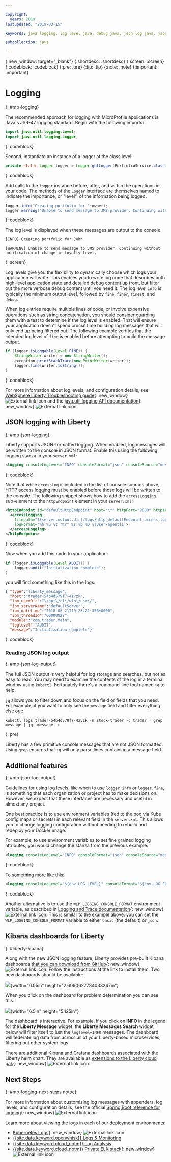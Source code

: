 ```yaml
---

copyright:
  years: 2019
lastupdated: "2019-03-15"

keywords: java logging, log level java, debug java, json log java, json log help, kibana liberty, liberty messages

subcollection: java

---
```


{:new_window: target="_blank"}
{:shortdesc: .shortdesc}
{:screen: .screen}
{:codeblock: .codeblock}
{:pre: .pre}
{:tip: .tip}
{:note: .note}
{:important: .important}

# Logging
{: #mp-logging}

The recommended approach for logging with MicroProfile applications is Java's JSR-47 logging standard. Begin with the following imports:

```java
import java.util.logging.Level;
import java.util.logging.Logger;
```
{: codeblock}

Second, instantiate an instance of a logger at the class level:

```java
private static Logger logger = Logger.getLogger(PortfolioService.class.getName());
```
{: codeblock}

Add calls to the `logger` instance before, after, and within the operations in your code. The methods of the `Logger` interface are themselves named to indicate the importance, or "level", of the information being logged.

```java
logger.info("Creating portfolio for "+owner);
logger.warning("Unable to send message to JMS provider. Continuing without notification of change in loyalty level.");
```
{: codeblock}

The log level is displayed when these messages are output to the console.

```
[INFO] Creating portfolio for John

[WARNING] Unable to send message to JMS provider. Continuing without notification of change in loyalty level.
```
{: screen}

Log levels give you the flexibility to dynamically choose which logs your application will write. This enables you to write log code that describes both high-level application state and detailed debug content up front, but filter out the more verbose debug content until you need it. The log level `info` is typically the minimum output level, followed by `fine`, `finer`, `finest`, and `debug`.

When log entries require multiple lines of code, or involve expensive operations such as string concatenation, you should consider guarding them with a test to determine if the log level is enabled. That will ensure your application doesn't spend crucial time building log messages that will only end up being filtered out. The following example verifies that the intended log level of `fine` is enabled before attempting to build the message output.

```java
if (logger.isLoggable(Level.FINE)) {
    StringWriter writer = new StringWriter();
    exception.printStackTrace(new PrintWriter(writer));
    logger.fine(writer.toString());
}
```
{: codeblock}

For more information about log levels, and configuration details, see [WebSphere Liberty Troubleshooting guide](https://www.ibm.com/support/knowledgecenter/SSEQTP_liberty/com.ibm.websphere.wlp.doc/ae/rwlp_logging.html){: new_window} ![External link icon](../icons/launch-glyph.svg "External link icon") and the [java.util.logging API documentation](https://docs.oracle.com/javase/8/docs/api/java/util/logging/package-summary.html){: new_window} ![External link icon](../icons/launch-glyph.svg "External link icon").

## JSON logging with Liberty
{: #mp-json-logging}

Liberty supports JSON-formatted logging. When enabled, log messages will be written to the console in JSON format. Enable this using the following logging stanza in your `server.xml`:

```xml
<logging consoleLogLevel="INFO" consoleFormat="json" consoleSource="message,trace,accessLog,ffdc" />
```
{: codeblock}

Note that while `accessLog` is included in the list of console sources above, HTTP access logging must be enabled before those logs will be written to the console. The following snippet shows how to add the `accessLogging` sub-element to the `httpEndpoint` element in your `server.xml`:

```xml
<httpEndpoint id="defaultHttpEndpoint" host="\*" httpPort="9080" httpsPort="9443">
  <accessLogging
    filepath="${server.output.dir}/logs/http_defaultEndpoint_access.log"
    logFormat='%h %u %t "%r" %s %b %D %{User-agent}i'>
  </accessLogging>
</httpEndpoint>
```
{: codeblock}

Now when you add this code to your application:

```java
if (logger.isLoggable(Level.AUDIT)) {
    logger.audit("Initialization complete");
}
```

you will find something like this in the logs:

```json
{ "type":"liberty_message",
  "host":"trader-54b4d579f7-4zvzk",
  "ibm_userDir":"\/opt\/ol\/wlp\/usr\/",
  "ibm_serverName":"defaultServer",
  "ibm_datetime":"2018-06-21T19:23:21.356+0000",
  "ibm_threadId":"00000028",
  "module":"com.trader.Main",
  "loglevel":"AUDIT",
  "message":"Initialization complete"}
```
{: codeblock}

### Reading JSON log output
{: #mp-json-log-output}

The full JSON output is very helpful for log storage and searches, but not as easy to read. You may need to examine the contents of the log in a terminal window using `kubectl`. Fortunately there's a command-line tool named `jq` to help.

`jq` allows you to filter down and focus on the field or fields that you need. For example, if you want to only see the `message` field and filter everything else out:

```
kubectl logs trader-54b4d579f7-4zvzk -n stock-trader -c trader | grep message | jq .message -r
```
{: pre}

Liberty has a few primitive console messages that are not JSON formatted. Using `grep` ensures that `jq` will only parse lines containing a message field.

## Additional features
{: #mp-json-log-output}

Guidelines for using log levels, like when to use `logger.info` or `logger.fine`, is something that each organization or project has to make decisions on. However, we expect that these interfaces are necessary and useful in almost any project.

One best practice is to use environment variables (fed to the pod via Kube config maps or secrets) in each relevant field in the `server.xml`. This allows you to change logging configuration without needing to rebuild and redeploy your Docker image.

For example, to use environment variables to set fine grained logging attributes, you would change the stanza from the previous example:

```xml
<logging consoleLogLevel="INFO" consoleFormat="json" consoleSource="message,trace,accessLog,ffdc" />
```
{: codeblock}

To something more like this:

```xml
<logging consoleLogLevel="${env.LOG_LEVEL}" consoleFormat="${env.LOG_FORMAT}" consoleSource="${env.LOG_SOURCE}" />
```
{: codeblock}

Another alternative is to use the `WLP_LOGGING_CONSOLE_FORMAT` environment variable, as described in [Logging and Trace documentation](https://www.ibm.com/support/knowledgecenter/SSEQTP_liberty/com.ibm.websphere.wlp.doc/ae/rwlp_logging.html){: new_window} ![External link icon](../icons/launch-glyph.svg "External link icon"). This is similar to the example above: you can set the `WLP_LOGGING_CONSOLE_FORMAT` variable to either `basic` (the default) or `json`.

## Kibana dashboards for Liberty
{: #liberty-kibana}

Along with the new JSON logging feature, Liberty provides pre-built Kibana dashboards [that you can download from GitHub](https://www.ibm.com/support/knowledgecenter/en/SSEQTP_liberty/com.ibm.websphere.wlp.doc/ae/twlp_icp_json_logging.html){: new_window} ![External link icon](../icons/launch-glyph.svg "External link icon"). Follow the instructions at the link to install them. Two new dashboards should be available:

![](images/microprofile-logging-image4.png){width="6.05in" height="2.6090627734033247in"}

When you click on the dashboard for problem determination you can see this:

![](images/microprofile-logging-image5.png){width="6.5in" height="5.125in"}

The dashboard is interactive. For example, if you click on **INFO** in the legend for the **Liberty Message** widget, the **Liberty Messages Search** widget below will filter itself to just the `loglevel=INFO` messages. The dashboard will federate log data from across all of your Liberty-based microservices, filtering out other system logs.

There are additional Kibana and Grafana dashboards associated with the Liberty helm chart. They are available as [extensions to the Liberty cloud pak](https://github.com/IBM/charts/tree/master/stable/ibm-websphere-liberty/ibm_cloud_pak/pak_extensions/dashboards){: new_window} ![External link icon](../icons/launch-glyph.svg "External link icon").

## Next Steps
{: #mp-logging-next-steps notoc}

For more information about customizing log messages with appenders, log levels, and configuration details, see the official [Spring Boot reference for logging](https://docs.spring.io/spring-boot/docs/current/reference/html/howto-logging.html){: new_window} ![External link icon](../icons/launch-glyph.svg "External link icon").

Learn more about viewing the logs in each of our deployment environments:

* [Kubernetes Logs](https://kubernetes.io/docs/concepts/cluster-administration/logging/){: new_window} ![External link icon](../icons/launch-glyph.svg "External link icon")
* [{{site.data.keyword.openwhisk}} Logs & Monitoring](/docs/openwhisk?topic=cloud-functions-openwhisk_logs#openwhisk_logs)
* [{{site.data.keyword.cloud_notm}} Log Analysis](/docs/services/CloudLogAnalysis?topic=cloudloganalysis-log_analysis_ov#log_analysis_ov)
* [{{site.data.keyword.cloud_notm}} Private ELK stack](https://www.ibm.com/support/knowledgecenter/en/SSBS6K_2.1.0.2/manage_metrics/logging_elk.html){: new_window} ![External link icon](../icons/launch-glyph.svg "External link icon")
